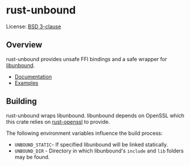 # rust-unbound

License: [BSD 3-clause](LICENSE)

## Overview

rust-unbound provides unsafe FFI bindings and a safe wrapper for
[libunbound](https://unbound.nlnetlabs.nl/).

* [Documentation](http://www.andrewtj.org/rust-unbound/unbound/)
* [Examples](unbound/examples)

## Building

rust-unbound wraps libunbound. libunbound depends on OpenSSL which this
crate relies on [rust-openssl](https://github.com/sfackler/rust-openssl)
to provide.

The following environment variables influence the build process:

* `UNBOUND_STATIC`- If specified libunbound will be linked statically.
* `UNBOUND_DIR` - Directory in which libunbound's `include` and `lib` folders may be found.

